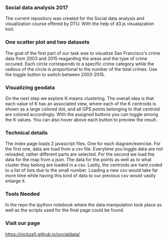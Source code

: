 ### Social data analysis 2017

The current repository was created for the Social data analysis and visualization course offered by DTU. With the help of d3.js visualazation tool.

### One scatter plot and two datasets

The goal of the first part of our task was to visualize San Francisco's crime data from 2003 and 2015 reagarding the areas and the type of crime occured. Each circle corresponds to a specific crime category while the radious of the circle is proportional to the number of the total crimes. Use the toggle button to switch between 2003-2015.
  
### Visualizing geodata

On the next step we explore K-means clustering. The overall idea is that each value of K has an associated view, where each of the K centroids is shown as a large colored dot, and all GPS points belonging to that centroid are colored accordingly. With the assigned buttons you can toggle among the K values. You can also hover above each button to preview the result.

### Technical details
The index page loads 2 javascript files. One for each diagram/exercise.
For the first one, data are load from a csv file. Everytime you toggle data are not reloaded, rather different parts are selected.
For the second we load the data for the map from a json. The data for the points as well as to what cluster they belong are loaded
in a csv. Lastly, the centroids are hard coded to a list of lists due to the small number. Loading a new csv would take
far more time while having this kind of data to our previous csv would vastly enlarge it. 

### Tools Needed
In the repo the ipython notebook where the data manipulation took place as well as the scripts used for the final page could be found. 

### Visit our page
https://nickzafi.github.io/socialdata/
